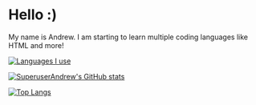 # Hello :)
My name is Andrew. I am starting to learn multiple coding languages like HTML and more!

[![Languages I use](https://skillicons.dev/icons?i=html,css)](https://skillicons.dev)

[![SuperuserAndrew's GitHub stats](https://github-readme-stats.vercel.app/api?username=SuperuserAndrew)](https://github.com/anuraghazra/github-readme-stats)


[![Top Langs](https://github-readme-stats.vercel.app/api/top-langs/?username=SuperuserAndrew)](https://github.com/anuraghazr/github-readme-stats)
